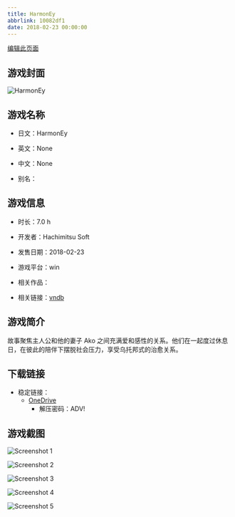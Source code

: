 ```yaml
---
title: HarmonEy
abbrlink: 10082df1
date: 2018-02-23 00:00:00
---
```

[编辑此页面](https://github.com/ACG-3/ADV3-source/blob/main/source/_posts/games/HarmonEy.md)

## 游戏封面

![HarmonEy](https://pan.timero.xyz/onedrive/img_lib_001/HarmonEy_cover.avif)


## 游戏名称

- 日文：HarmonEy
- 英文：None
- 中文：None

- 别名：


## 游戏信息

- 时长：7.0 h
- 开发者：Hachimitsu Soft
- 发售日期：2018-02-23
- 游戏平台：win
- 相关作品：

- 相关链接：[vndb](https://vndb.org/v22075)


## 游戏简介

故事聚焦主人公和他的妻子 Ako 之间充满爱和感性的关系。他们在一起度过休息日，在彼此的陪伴下摆脱社会压力，享受乌托邦式的治愈关系。


## 下载链接

- 稳定链接：
    - [OneDrive](https://pan.timero.xyz/onedrive/adv_lib_001/HarmonEy)
        - 解压密码：ADV!



## 游戏截图


![Screenshot 1](https://pan.timero.xyz/onedrive/img_lib_001/HarmonEy_Screenshot_1.avif)

![Screenshot 2](https://pan.timero.xyz/onedrive/img_lib_001/HarmonEy_Screenshot_2.avif)

![Screenshot 3](https://pan.timero.xyz/onedrive/img_lib_001/HarmonEy_Screenshot_3.avif)

![Screenshot 4](https://pan.timero.xyz/onedrive/img_lib_001/HarmonEy_Screenshot_4.avif)

![Screenshot 5](https://pan.timero.xyz/onedrive/img_lib_001/HarmonEy_Screenshot_5.avif)

